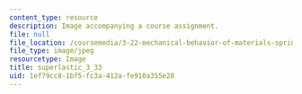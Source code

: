 ```yaml
---
content_type: resource
description: Image accompanying a course assignment.
file: null
file_location: /coursemedia/3-22-mechanical-behavior-of-materials-spring-2008/1ef79cc81bf5fc3a412afe910a355e28_superlastic_3_33.jpg
file_type: image/jpeg
resourcetype: Image
title: superlastic_3_33
uid: 1ef79cc8-1bf5-fc3a-412a-fe910a355e28
---
```

